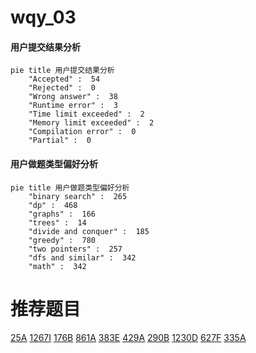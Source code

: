 # wqy_03

<!-- tabs:start -->



#### **用户提交结果分析**

```mermaid
pie title 用户提交结果分析
    "Accepted" :  54
    "Rejected" :  0
    "Wrong answer" :  38
    "Runtime error" :  3
    "Time limit exceeded" :  2
    "Memory limit exceeded" :  2
    "Compilation error" :  0
    "Partial" :  0
```

#### **用户做题类型偏好分析**

```mermaid
pie title 用户做题类型偏好分析
    "binary search" :  265
    "dp" :  468
    "graphs" :  166
    "trees" :  14
    "divide and conquer" :  185
    "greedy" :  780
    "two pointers" :  257
    "dfs and similar" :  342
    "math" :  342
```



<!-- tabs:end -->
# 推荐题目
[25A](https://codeforces.com/contest/25/problem/A)
[1267I](https://codeforces.com/contest/1267/problem/I)
[176B](https://codeforces.com/contest/176/problem/B)
[861A](https://codeforces.com/contest/861/problem/A)
[383E](https://codeforces.com/contest/383/problem/E)
[429A](https://codeforces.com/contest/429/problem/A)
[290B](https://codeforces.com/contest/290/problem/B)
[1230D](https://codeforces.com/contest/1230/problem/D)
[627F](https://codeforces.com/contest/627/problem/F)
[335A](https://codeforces.com/contest/335/problem/A)

